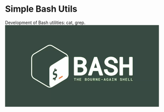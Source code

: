 # Simple Bash Utils
Development of Bash utilities: cat, grep.
![Image](https://github.com/salleima/simple-bash-utils/raw/main/content/bash.png)
